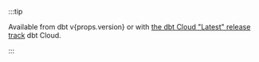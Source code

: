 :::tip

<span>Available from dbt v{props.version} or with [the dbt Cloud "Latest" release track](/docs/dbt-versions/cloud-release-tracks) dbt Cloud.</span>

:::
